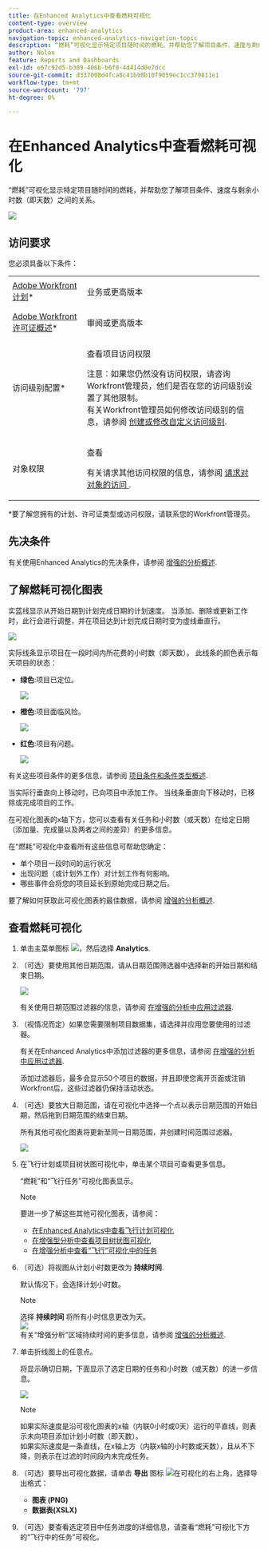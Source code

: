 ```yaml
---
title: 在Enhanced Analytics中查看燃耗可视化
content-type: overview
product-area: enhanced-analytics
navigation-topic: enhanced-analytics-navigation-topic
description: “燃耗”可视化显示特定项目随时间的燃耗，并帮助您了解项目条件、速度与剩余小时数（即天数）之间的关系。
author: Nolan
feature: Reports and Dashboards
exl-id: e67c92d5-b309-406b-b6f0-4d414d0e7dcc
source-git-commit: d337008d4fca8c41b98b10f9059ec1cc379811e1
workflow-type: tm+mt
source-wordcount: '797'
ht-degree: 0%

---
```


# 在Enhanced Analytics中查看燃耗可视化

“燃耗”可视化显示特定项目随时间的燃耗，并帮助您了解项目条件、速度与剩余小时数（即天数）之间的关系。

![](assets/burndown-350x112.png)

## 访问要求

您必须具备以下条件：

<table style="table-layout:auto"> 
 <col> 
 <col> 
 <tbody> 
  <tr> 
   <td role="rowheader"><a href="https://www.workfront.com/plans" target="_blank">Adobe Workfront计划</a>*</td> 
   <td> <p>业务或更高版本</p> </td> 
  </tr> 
  <tr> 
   <td role="rowheader"><a href="../administration-and-setup/add-users/access-levels-and-object-permissions/wf-licenses.md" class="MCXref xref">Adobe Workfront许可证概述</a>*</td> 
   <td> <p>审阅或更高版本</p> </td> 
  </tr> 
  <tr> 
   <td role="rowheader">访问级别配置*</td> 
   <td> <p>查看项目访问权限</p> <p>注意：如果您仍然没有访问权限，请咨询Workfront管理员，他们是否在您的访问级别设置了其他限制。<br>有关Workfront管理员如何修改访问级别的信息，请参阅 <a href="../administration-and-setup/add-users/configure-and-grant-access/create-modify-access-levels.md" class="MCXref xref">创建或修改自定义访问级别</a>.</p> </td> 
  </tr> 
  <tr> 
   <td role="rowheader">对象权限</td> 
   <td> <p>查看</p> <p>有关请求其他访问权限的信息，请参阅 <a href="../workfront-basics/grant-and-request-access-to-objects/request-access.md" class="MCXref xref">请求对对象的访问 </a>.</p> </td> 
  </tr> 
 </tbody> 
</table>

&#42;要了解您拥有的计划、许可证类型或访问权限，请联系您的Workfront管理员。

## 先决条件

有关使用Enhanced Analytics的先决条件，请参阅 [增强的分析概述](../enhanced-analytics/enhanced-analytics-overview.md).

## 了解燃耗可视化图表

实蓝线显示从开始日期到计划完成日期的计划速度。 当添加、删除或更新工作时，此行会进行调整，并在项目达到计划完成日期时变为虚线垂直行。

![](assets/burndown-planned-line.png)

实际线条显示项目在一段时间内所花费的小时数（即天数）。 此线条的颜色表示每天项目的状态：

* **绿色**:项目已定位。

   ![](assets/burndown-green.png)

* **橙色**:项目面临风险。

   ![](assets/burndown-orange.png)

* **红色**:项目有问题。

   ![](assets/burndown-red.png)

有关这些项目条件的更多信息，请参阅 [项目条件和条件类型概述](../manage-work/projects/manage-projects/project-condition-and-condition-type.md).

当实际行垂直向上移动时，已向项目中添加工作。 当线条垂直向下移动时，已移除或完成项目的工作。

在可视化图表的x轴下方，您可以查看有关任务和小时数（或天数）在给定日期（添加量、完成量以及两者之间的差异）的更多信息。

在“燃耗”可视化中查看所有这些信息可帮助您确定：

* 单个项目一段时间的运行状况
* 出现问题（或计划外工作）对计划工作有何影响。
* 哪些事件会将您的项目延长到原始完成日期之后。

要了解如何获取此可视化图表的最佳数据，请参阅 [增强的分析概述](../enhanced-analytics/enhanced-analytics-overview.md).

## 查看燃耗可视化

1. 单击主菜单图标 ![](assets/main-menu-icon-16x12.png)，然后选择 **Analytics**.
1. （可选）要使用其他日期范围，请从日期范围筛选器中选择新的开始日期和结束日期。

   ![](assets/filters-select-date-range-350x344.png)

   有关使用日期范围过滤器的信息，请参阅 [在增强的分析中应用过滤器](../enhanced-analytics/use-enhanced-analytics-filters.md).

1. （视情况而定）如果您需要限制项目数据集，请选择并应用您要使用的过滤器。

   有关在Enhanced Analytics中添加过滤器的更多信息，请参阅 [在增强的分析中应用过滤器](../enhanced-analytics/use-enhanced-analytics-filters.md).

   添加过滤器后，最多会显示50个项目的数据，并且即使您离开页面或注销Workfront后，这些过滤器仍保持活动状态。

1. （可选）要放大日期范围，请在可视化中选择一个点以表示日期范围的开始日期，然后拖到日期范围的结束日期。

   所有其他可视化图表将更新至同一日期范围，并创建时间范围过滤器。

   ![](assets/timeframe-filter-350x220.png)

1. 在飞行计划或项目树状图可视化中，单击某个项目可查看更多信息。

   “燃耗”和“飞行任务”可视化图表显示。

   >[!NOTE]
   >
   >要进一步了解这些其他可视化图表，请参阅：
   >
   >   
   >   
   >   * [在Enhanced Analytics中查看飞行计划可视化](../enhanced-analytics/flight-plan-overview.md)
   >   * [在增强型分析中查看项目树状图可视化](../enhanced-analytics/project-treemap-overview.md)
   >   * [在增强分析中查看“飞行”可视化中的任务](../enhanced-analytics/tasks-in-flight-overview.md)


1. （可选）将视图从计划小时数更改为 **持续时间**.

   默认情况下，会选择计划小时数。

   >[!NOTE]
   >
   >选择 **持续时间** 将所有小时信息更改为天。\
   >![](assets/duration-burndown-350x112.png)\
   >有关“增强分析”区域持续时间的更多信息，请参阅 [增强的分析概述](../enhanced-analytics/enhanced-analytics-overview.md).

1. 单击折线图上的任意点。

   将显示确切日期，下面显示了选定日期的任务和小时数（或天数）的进一步信息。

   ![](assets/burndown-task-and-hour-changes-350x121.png)

   >[!NOTE]
   >
   >如果实际速度是沿可视化图表的x轴（内联0小时或0天）运行的平直线，则表示未向项目添加计划小时数（即天数）。\
   >如果实际速度是一条直线，在x轴上方（内联x轴的小时数或天数），且从不下降，则表示在过滤的时间段内未完成任务。

1. （可选）要导出可视化数据，请单击 **导出** 图标 ![](assets/export.png)在可视化的右上角，选择导出格式：

   * **图表 (PNG)**
   * **数据表(XSLX)**

1. （可选）要查看选定项目中任务进度的详细信息，请查看“燃耗”可视化下方的“飞行中的任务”可视化。
